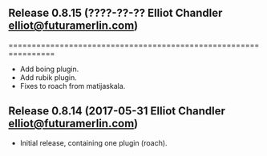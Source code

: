 ## Release 0.8.15 (????-??-?? Elliot Chandler <elliot@futuramerlin.com>)
================================================================

- Add boing plugin.
- Add rubik plugin.
- Fixes to roach from matijaskala.

## Release 0.8.14 (2017-05-31 Elliot Chandler <elliot@futuramerlin.com>)

- Initial release, containing one plugin (roach).
